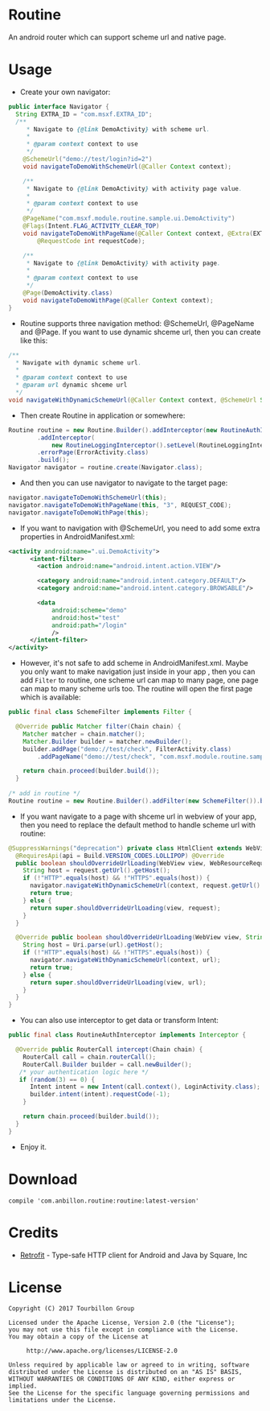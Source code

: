 
Routine
=======
An android router which can support scheme url and native page.


Usage
=====
* Create your own navigator:
``` java
public interface Navigator {
  String EXTRA_ID = "com.msxf.EXTRA_ID";
  /**
     * Navigate to {@link DemoActivity} with scheme url.
     *
     * @param context context to use
     */
    @SchemeUrl("demo://test/login?id=2") 
    void navigateToDemoWithSchemeUrl(@Caller Context context);

    /**
     * Navigate to {@link DemoActivity} with activity page value.
     *
     * @param context context to use
     */
    @PageName("com.msxf.module.routine.sample.ui.DemoActivity")
    @Flags(Intent.FLAG_ACTIVITY_CLEAR_TOP)
    void navigateToDemoWithPageName(@Caller Context context, @Extra(EXTRA_ID) String id,
        @RequestCode int requestCode);

    /**
     * Navigate to {@link DemoActivity} with activity page.
     *
     * @param context context to use
     */
    @Page(DemoActivity.class) 
    void navigateToDemoWithPage(@Caller Context context);
}
```
* Routine supports three navigation method: @SchemeUrl, @PageName and @Page. If you want to use dynamic shceme url, then you can create like this:
``` java
/**
  * Navigate with dynamic scheme url.
  *
  * @param context context to use
  * @param url dynamic shceme url
  */
void navigateWithDynamicSchemeUrl(@Caller Context context, @SchemeUrl String url);
```
* Then create Routine in application or somewhere:
``` java
Routine routine = new Routine.Builder().addInterceptor(new RoutineAuthInterceptor())
        .addInterceptor(
            new RoutineLoggingInterceptor().setLevel(RoutineLoggingInterceptor.Level.ALL))
        .errorPage(ErrorActivity.class)
        .build();
Navigator navigator = routine.create(Navigator.class);
```
* And then you can use navigator to navigate to the target page:
``` java
navigator.navigateToDemoWithSchemeUrl(this);
navigator.navigateToDemoWithPageName(this, "3", REQUEST_CODE);
navigator.navigateToDemoWithPage(this);
```
* If you want to navigation with @SchemeUrl, you need to add some extra properties in AndroidManifest.xml:
``` xml
<activity android:name=".ui.DemoActivity">
      <intent-filter>
        <action android:name="android.intent.action.VIEW"/>

        <category android:name="android.intent.category.DEFAULT"/>
        <category android:name="android.intent.category.BROWSABLE"/>

        <data
            android:scheme="demo"
            android:host="test"
            android:path="/login"
            />
      </intent-filter>
</activity>
```
* However, it's not safe to add scheme in AndroidManifest.xml. Maybe you only want to make navigation just inside in your app , then you  can add `Filter` to routine, one scheme url can map to many page, one page can map to many scheme urls too. The routine will open the first page which is available:
``` java
public final class SchemeFilter implements Filter {

  @Override public Matcher filter(Chain chain) {
    Matcher matcher = chain.matcher();
    Matcher.Builder builder = matcher.newBuilder();
    builder.addPage("demo://test/check", FilterActivity.class)
        .addPageName("demo://test/check", "com.msxf.module.routine.sample.ui.FilterActivity");

    return chain.proceed(builder.build());
  }
  
/* add in routine */
Routine routine = new Routine.Builder().addFilter(new SchemeFilter()).build()
```
* If you want navigate to a page with shceme url in webview of your app, then you need to replace the default method to handle scheme url with routine:
``` java
@SuppressWarnings("deprecation") private class HtmlClient extends WebViewClient {
  @RequiresApi(api = Build.VERSION_CODES.LOLLIPOP) @Override
  public boolean shouldOverrideUrlLoading(WebView view, WebResourceRequest request) {
    String host = request.getUrl().getHost();
    if (!"HTTP".equals(host) && !"HTTPS".equals(host)) {
      navigator.navigateWithDynamicSchemeUrl(context, request.getUrl().toString());
      return true;
    } else {
      return super.shouldOverrideUrlLoading(view, request);
    }
  }

  @Override public boolean shouldOverrideUrlLoading(WebView view, String url) {
    String host = Uri.parse(url).getHost();
    if (!"HTTP".equals(host) && !"HTTPS".equals(host)) {
      navigator.navigateWithDynamicSchemeUrl(context, url);
      return true;
    } else {
      return super.shouldOverrideUrlLoading(view, url);
    }
  }
}
```
* You can also use interceptor to get data or transform Intent:
``` java
public final class RoutineAuthInterceptor implements Interceptor {

  @Override public RouterCall intercept(Chain chain) {
    RouterCall call = chain.routerCall();
    RouterCall.Builder builder = call.newBuilder();
   /* your authentication logic here */
   if (random(3) == 0) {
      Intent intent = new Intent(call.context(), LoginActivity.class);
      builder.intent(intent).requestCode(-1);
    }

    return chain.proceed(builder.build());
  }
}
```
* Enjoy it.



Download
========

	compile 'com.anbillon.routine:routine:latest-version'



Credits
=======
* [Retrofit][1] - Type-safe HTTP client for Android and Java by Square, Inc



License
=======

    Copyright (C) 2017 Tourbillon Group

    Licensed under the Apache License, Version 2.0 (the "License");
    you may not use this file except in compliance with the License.
    You may obtain a copy of the License at
    
         http://www.apache.org/licenses/LICENSE-2.0
    
    Unless required by applicable law or agreed to in writing, software
    distributed under the License is distributed on an "AS IS" BASIS,
    WITHOUT WARRANTIES OR CONDITIONS OF ANY KIND, either express or implied.
    See the License for the specific language governing permissions and
    limitations under the License.


[1]: https://github.com/square/retrofit